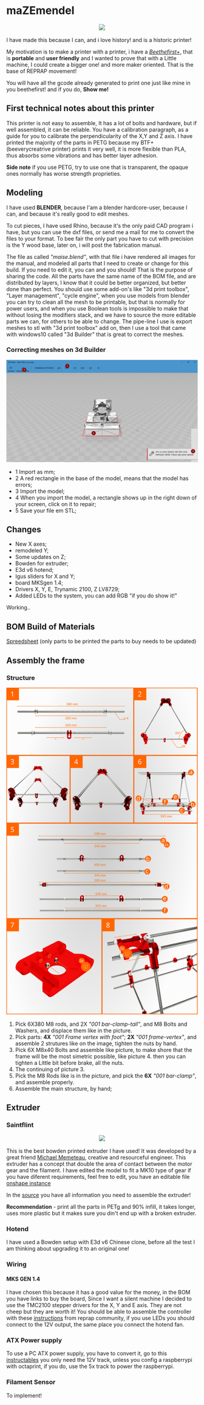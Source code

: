 # maZEmendel

<p align="center">
  <img src="Maise_mendal/imagens/Foto_1_Maise_mendel.JPG" width: 20%;>
</p>

I have made this because I can, and i love history! and is a historic printer!

My motivation is to make a printer with a printer, i have a [*Beethefirst+*](https://beeverycreative.com/beethefirstplus/), that is **portable** and **user friendly** and I wanted to prove that with a Little machine, I could create a bigger one! and more maker oriented.
That is the base of REPRAP movement!

You will have all the gcode already generated to print one just like mine in you beethefirst! and if you do, **Show me!**

## First technical notes about this printer

This printer is not easy to assemble, It has a lot of bolts and hardware, but if well assembled, it can be reliable.
You have a calibration paragraph, as a guide for you to calibrate the perpendicularity of the X,Y and Z axis.
I have printed the majority of the parts in PETG because my BTF+ (beeverycreatrive printer) prints it very well, it is more flexible than PLA, thus absorbs some vibrations and has better layer adhesion.

**Side note** if you use PETG, try to use one that is transparent, the opaque ones normally has worse strength proprieties.


## Modeling
I have used **BLENDER**, because I'am a blender hardcore-user, because I can, and because it's really good to edit meshes.

To cut pieces, I have used Rhino, because it's the only paid CAD program i have, but you can use the dxf files, or send me a mail for me to convert the files to your format. To bee fair the only part you have to cut with precision is the Y wood base, later on, i will post the fabrication manual.

The file as called *"maise.blend"*, with that file i have rendered all images for the manual, and modeled all parts that I need to create or change for this build. If you need to edit it, you can and you should! That is the purpose of sharing the code. All the parts have the same name of the BOM file, and are distributed by layers, I know that it could be better organized, but better done than perfect.
You should use some add-on's like "3d print toolbox", "Layer management", "cycle engine", when you use models from blender you can try to clean all the mesh to be printable, but that is normally for power users, and when you use Boolean tools is impossible to make that without losing the modifiers stack, and we have to source the more editable parts we can, for others to be able to change. The pipe-line I use is export meshes to stl with "3d print toolbox" add on, then I use a tool that came with windows10 called "3d Builder" that is great to correct the meshes.

### Correcting meshes on 3d Builder

![image 3d builder - heal meshes](Maise_mendal/imagens/repair_meshes_3d_builder.png)

- 1 Import as mm;
- 2 A red rectangle in the base of the model, means that the model has errors;
- 3 Import the model;
- 4 When you import the model, a rectangle shows up in the right down of your screen, click on it to repair;
- 5 Save your file em STL;

## Changes

- New X axes;
- remodeled Y;
- Some updates on Z;
- Bowden for extruder;
- E3d v6 hotend;
- Igus sliders for X and Y;
- board MKSgen 1.4;
- Drivers X, Y, E, Trynamic 2100, Z LV8729;
- Added LEDs to the system, you can add RGB "if you do show it!"

Working..


## BOM Build of Materials

[Spreedsheet](https://docs.google.com/spreadsheets/d/16tOSJMvPqgqwrDMo-RX5avmmjWwADpJSkYPEsrkDC4U/edit?usp=sharing)
(only parts to be printed the parts to buy needs to be updated)

## Assembly the frame
### Structure
![montage](Maise_mendal/imagens/struture_montage.svg)

1. Pick 6X380 M8 rods, and 2X *"001 bar-clamp-tall"*, and M8 Bolts and Washers, and displace them like in the picture.
2. Pick parts: **4X** *"001 Frame vertex with foot"*; **2X** *"001 frame-vertex"*, and assemble 2 strutures like on the image, tighten the nuts by hand. 
3. Pick 6X M8x40 Bolts and assemble like picture, to make shore that the frame will be the most simetric possible, like picture 4. then you can tighten a Little bit before brake, all the nuts.
4. The continuing of picture 3.
5. Pick the M8 Rods like is in the picture, and pick the **6X** *"001 bar-clamp"*, and assemble properly.
6. Assemble the main structure, by hand;

## Extruder

### Saintflint


<p align="center">
  <img src="https://cdn.thingiverse.com/renders/45/15/26/87/0c/IMG_20150810_120851_preview_featured.jpg">
</p>

This is the best bowden printed extruder I have used! It was developed by a great friend [Michael Memeteau](https://incompreendido/in/mmemetea/), creative and resourceful engineer.
This extruder has a concept that double the area of contact between the motor gear and the filament.
I have edited the model to fit a MK10 type of gear if you have diferent requirements, feel free to edit, you have an editable file [onshape instance](https://cad.onshape.com/documents/5c209690b10748338481382a/w/6d6638f54420d7c76fe7949d/e/2d47f4694787414fab59244e)

In the [source](https://www.thingiverse.com/thing:979113) you have all information you need to assemble the extruder!

**Recommendation** - print all the parts in PETg and 90% infill, it takes longer, uses more plastic but it makes sure you din't end up with a broken extruder.

### Hotend
I have used a Bowden setup with E3d v6 Chinese clone, before all the test I am thinking about upgrading it to an original one!

### Wiring

#### MKS GEN 1.4
I have chosen this because it has a good value for the money, in the BOM you have links to buy the board, Since I want a silent machine I decided to use the TMC2100 stepper drivers for the X, Y and E axis. They are not cheep but they are worth it!
You should be able to assemble the controller with these [instructions](http://reprap.org/wiki/MKS_GEN) from reprap community, if you use LEDs you should connect to the 12V output, the same place you connect the hotend fan.

### ATX Power supply 
To use a PC ATX power supply, you have to convert it, go to this [instructables](http://www.instructables.com/id/A-Makers-Guide-to-ATX-Power-Supplies/) you only need the 12V track, unless you config a raspberrypi with octaprint, if you do, use the 5x track to power the raspberrypi.

### Filament Sensor

To implement!
